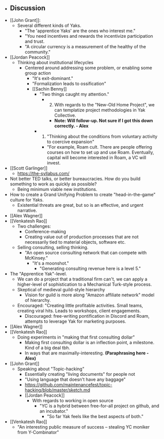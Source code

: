 - ## Discussion
- [[John Grant]]: 
    - Several different kinds of Yaks.
        - "The 'apprentice Yaks' are the ones who interest me."
        - "You need incentives and rewards the incentivize participation and trust.
        - "A circular currency is a measurement of the healthy of the community."
- [[Jordan Peacock]]
    - Thinking about institutional lifecycles
        - Centered around addressing some problem, or enabling some group action
            - "It's exit-dominant."
            - "Formalization leads to ossification"
            - [[Sachin Benny]]
                - "Two things caught my attention."
                    - 2) With regards to the "New-Old Home Project", we can templatize project methodologies in Yak Collective. 
                        - __Note: Will follow-up. Not sure if I got this down correctly. - Alex__
                - 1) "Thinking about the conditions from voluntary activity to coercive expansion"
                    - "For example, Roam cult. There are people offering courses on how to set up and use Roam. Eventually, capital will become interested in Roam, a VC will invest.
- [[Scott Garlinger]]
    - https://the-syllabus.com/
- Not better TED talks, or better bureaucracies. How do you build something to work as quickly as possible? 
    - Being minimum viable new institutions.
- How to create a Grand Unifying Problem to create "head-in-the-game" culture for Yaks.
    - Existential threats are great, but so is an effective, and urgent narrative.
- [[Alex Wagner]]
- [[Venkatesh Rao]]
    - Two challenges:
        - Conference-making 
        - Creating value out of production processes that are not necessarily tied to material objects, software etc.
    - Selling consulting, selling thinking.
        - "An open source consulting network that can compete with McKinsey." 
            - "It's a moonshot."
                - "Generating consulting revenue here is a level 5."
- The "Apprentice Yak"-level.
    - We can do a project that a traditional firm can't, we can apply a higher-level of sophistication to a Mechanical Turk-style process.
    - Skeptical of medieval guild-style hierarchy
        - Vision for guild is more along "Amazon affiliate network" model of hierarchy.
    - Encouraged: "Creating little profitable activities. Small teams, creating viral hits. Leads to workshops, client engagements.
        - Discouraged: free-writing pontification in Discord and Roam, attempts to leverage Yak for marketing purposes.
- [[Alex Wagner]]
- [[Venkatesh Rao]]
    - Doing experiments in "making that first consulting dollar"
        - Making first consulting dollar is an inflection point, a milestone. Kind of a big deal tbh.
        - In ways that are maximally-interesting. __(Paraphrasing here - Alex)__
- [[John Grant]]
    - Speaking about "Topic-hacking"
        - Essentially creating "living documents" for people not 
        - "Using language that doesn't have any baggage"
        - https://github.com/maintenancefest/topic-hacking/blob/master/sketch.md
        - [[Jordan Peacock]]
            - With regards to working in open source
                - "YC is a hybrid between free-for-all project on github, and an incubator."
                    - "So far Yak feels like the best aspects of both."
- [[Venkatesh Rao]]
    - "An interesting public measure of success – stealing YC moniker from Y-Combinator"
